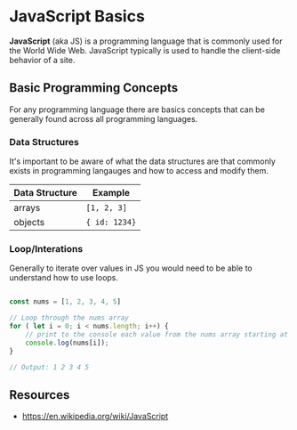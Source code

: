 # JavaScript Basics

**JavaScript** (aka JS) is a programming language that is commonly used for the World Wide Web. JavaScript typically is used to handle the client-side behavior of a site.

## Basic Programming Concepts

For any programming language there are basics concepts that can be generally found across all programming languages. 

### **Data Structures**

It's important to be aware of what the data structures are that commonly exists in programming langauges and how to access and modify them.


| Data Structure | Example |
|---| ---|
|arrays | `[1, 2, 3]` |
|objects | `{ id: 1234}` |

### **Loop/Interations**

Generally to iterate over values in JS you would need to be able to understand how to use loops.

```javascript

const nums = [1, 2, 3, 4, 5]

// Loop through the nums array
for ( let i = 0; i < nums.length; i++) {
    // print to the console each value from the nums array starting at index 0
    console.log(nums[i]);
}

// Output: 1 2 3 4 5

```


## Resources
- https://en.wikipedia.org/wiki/JavaScript